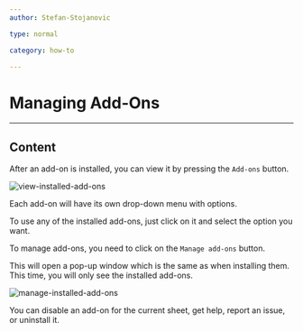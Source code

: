 ```yaml
---
author: Stefan-Stojanovic

type: normal

category: how-to

---
```


# Managing Add-Ons

---
## Content

After an add-on is installed, you can view it by pressing the `Add-ons` button.

![view-installed-add-ons](https://img.enkipro.com/64688a5170c7f6bc657af5afa07caa62.png)

Each add-on will have its own drop-down menu with options.

To use any of the installed add-ons, just click on it and select the option you want.

To manage add-ons, you need to click on the `Manage add-ons` button. 

This will open a pop-up window which is the same as when installing them. This time, you will only see the installed add-ons.

![manage-installed-add-ons](https://img.enkipro.com/02fdb386c0ae4991689e3878008d9954.png)

You can disable an add-on for the current sheet, get help, report an issue, or uninstall it. 